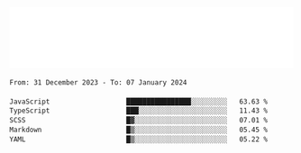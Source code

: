 [![](./hello.svg)](https://blog.yrobot.top?ref=github-yrobot)

<!--START_SECTION:waka-->

```txt
From: 31 December 2023 - To: 07 January 2024

JavaScript                   ████████████████░░░░░░░░░   63.63 %
TypeScript                   ███░░░░░░░░░░░░░░░░░░░░░░   11.43 %
SCSS                         █▓░░░░░░░░░░░░░░░░░░░░░░░   07.01 %
Markdown                     █▒░░░░░░░░░░░░░░░░░░░░░░░   05.45 %
YAML                         █▒░░░░░░░░░░░░░░░░░░░░░░░   05.22 %
```

<!--END_SECTION:waka-->
